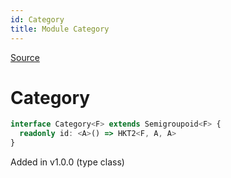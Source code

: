 ```yaml
---
id: Category
title: Module Category
---
```


[Source](https://github.com/gcanti/fp-ts/blob/master/src/Category.ts)

# Category

```ts
interface Category<F> extends Semigroupoid<F> {
  readonly id: <A>() => HKT2<F, A, A>
}
```

Added in v1.0.0 (type class)
